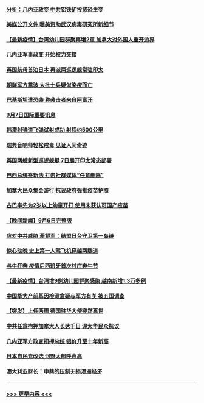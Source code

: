 #### [分析：几内亚政变 中共铝铁矿投资恐生变](../pages/prog202/a103210257.md?t=09080150) 
#### [美媒公开文件 曝美资助武汉病毒研究所新细节](../pages/prog202/a103210139.md?t=09080150) 
#### [【最新疫情】台湾幼儿园群聚再增2童 加拿大对外国人重开边界](../pages/prog202/a103210226.md?t=09080150) 
#### [几内亚军事政变 开始权力交接](../pages/prog202/a103210207.md?t=09080150) 
#### [英国航母首泊日本 再派两巡逻舰常驻印太](../pages/prog202/a103210176.md?t=09080150) 
#### [朝鲜军方震骇 大批士兵疑似染疫而亡](../pages/prog202/a103210076.md?t=09080150) 
#### [巴基斯坦遭恐袭 称袭击者来自阿富汗](../pages/prog202/a103210098.md?t=09080150) 
#### [9月7日国际重要讯息](../pages/prog202/a103209950.md?t=09080150) 
#### [韩潜射弹道飞弹试射成功 射程约500公里](../pages/prog202/a103209897.md?t=09080150) 
#### [瑞典音响师轻松戒毒 见证人间奇迹](../pages/prog202/a103209905.md?t=09080150) 
#### [英国两艘新型巡逻舰艇 7日展开印太常态部署](../pages/prog202/a103209823.md?t=09080150) 
#### [巴西总统签新法 打击社群媒体“任意删除”](../pages/prog202/a103209815.md?t=09080150) 
#### [加拿大民众集会游行 抗议政府强推疫苗护照](../pages/prog202/a103209555.md?t=09080150) 
#### [古巴率先为2岁以上幼童开打 使用未获认可国产疫苗](../pages/prog202/a103209729.md?t=09080150) 
#### [【晚间新闻】9月6日完整版](../pages/prog202/a103209583.md?t=09080150) 
#### [应对中共威胁 菲将军：结盟日台守卫第一岛链](../pages/prog202/a103209538.md?t=09080150) 
#### [惊心动魄 史上第一人驾飞机穿越两隧道](../pages/prog202/a103209438.md?t=09080150) 
#### [与牛狂奔 疫情后西班牙首次村庄奔牛节](../pages/prog202/a103209436.md?t=09080150) 
#### [【最新疫情】台湾增9例幼儿园群聚感染 越南新增1.3万多例](../pages/prog202/a103209416.md?t=09080150) 
#### [中国华大产前基因检测盒疑与军方有关 被五国调查](../pages/prog202/a103209324.md?t=09080150) 
#### [【突发】上任两周 德国驻华大使突然离世](../pages/prog202/a103209311.md?t=09080150) 
#### [中共任意拘押加拿大人长达千日 渥太华民众抗议](../pages/prog202/a103209290.md?t=09080150) 
#### [几内亚军方政变扣押总统 铝价升至十年新高](../pages/prog202/a103209240.md?t=09080150) 
#### [日本自民党改选 河野太郎呼声高](../pages/prog202/a103209238.md?t=09080150) 
#### [澳大利亚财长：中共的压制无损澳洲经济](../pages/prog202/a103209152.md?t=09080150) 

----
#### [ >>> 更早内容 <<< ](../indexes/prog202-earlier.md)
